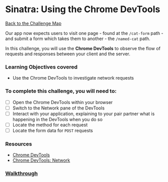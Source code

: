 # Sinatra: Using the Chrome DevTools

[Back to the Challenge Map](00_challenge_map.md)

Our app now expects users to visit one page - found at the `/cat-form` path - and submit a form which takes them to another - the `/named-cat` path.

In this challenge, you will use the **Chrome DevTools** to observe the flow of requests and responses between your client and the server.

### Learning Objectives covered
- Use the Chrome DevTools to investigate network requests

### To complete this challenge, you will need to:

- [ ] Open the Chrome DevTools within your browser
- [ ] Switch to the Network pane of the DevTools
- [ ] Interact with your application, explaining to your pair partner what is happening in the DevTools when you do so
- [ ] Locate the method for each request
- [ ] Locate the form data for `POST` requests

### Resources

- [Chrome DevTools](https://developer.chrome.com/devtools)
- [Chrome DevTools: Network](https://developer.chrome.com/devtools/docs/network)

### [Walkthrough](solutions/15_sinatra_using_the_chrome_devtools.md)
